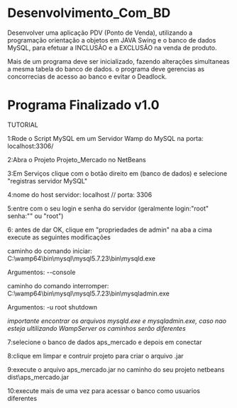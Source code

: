 # Desenvolvimento_Com_BD

Desenvolver uma aplicação PDV (Ponto de Venda), utilizando a programação orientação a objetos em JAVA Swing e o banco de dados MySQL, para efetuar a INCLUSÃO e a EXCLUSÃO na venda de produto.

Mais de um programa deve ser inicializado, fazendo alterações simultaneas a mesma tabela do banco de dados.
o programa deve gerencias as concorrecias de acesso ao banco e evitar o Deadlock.

# Programa Finalizado v1.0

TUTORIAL

1:Rode o Script MySQL em um Servidor Wamp do MySQL na porta: localhost:3306/

2:Abra o Projeto Projeto_Mercado no NetBeans

3:Em Serviços clique com o botão direito em (banco de dados) e selecione "registras servidor MySQL"

4:nome do host servidor: localhost // porta: 3306

5:entre com o seu login e senha do servidor (geralmente login:"root" senha:"" ou  "root")

6: antes de dar OK, clique em "propriedades de admin" na aba a cima
  execute as seguintes modificações
  
  
  caminho do comando iniciar: C:\wamp64\bin\mysql\mysql5.7.23\bin\mysqld.exe
  
  Argumentos: --console
  
  caminho do comando interromper: C:\wamp64\bin\mysql\mysql5.7.23\bin\mysqladmin.exe
  
  Argumentos: -u root shutdown
  
  
  *importante encontrar os arquivos mysqld.exe e mysqladmin.exe, caso nao esteja ultilizando WampServer
  os caminhos serão diferentes*
  
  
 
 7:selecione o banco de dados aps_mercado e depois em conectar
 
 8:clique em limpar e contruir projeto para criar o arquivo .jar
 
 9:execute o arquivo aps_mercado.jar no caminho do seu projeto netbeans dist\aps_mercado.jar
 
 10:execute mais de uma vez para acessar o banco como usuarios diferentes




